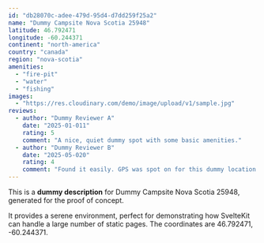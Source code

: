 ```yaml
---
id: "db28070c-adee-479d-95d4-d7dd259f25a2"
name: "Dummy Campsite Nova Scotia 25948"
latitude: 46.792471
longitude: -60.244371
continent: "north-america"
country: "canada"
region: "nova-scotia"
amenities:
  - "fire-pit"
  - "water"
  - "fishing"
images:
  - "https://res.cloudinary.com/demo/image/upload/v1/sample.jpg"
reviews:
  - author: "Dummy Reviewer A"
    date: "2025-01-011"
    rating: 5
    comment: "A nice, quiet dummy spot with some basic amenities."
  - author: "Dummy Reviewer B"
    date: "2025-05-020"
    rating: 4
    comment: "Found it easily. GPS was spot on for this dummy location."
---
```


This is a **dummy description** for Dummy Campsite Nova Scotia 25948, generated for the proof of concept.

It provides a serene environment, perfect for demonstrating how SvelteKit can handle a large number of static pages. The coordinates are 46.792471, -60.244371.
